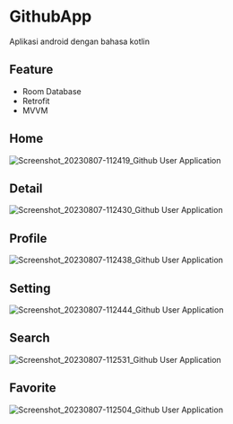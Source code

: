 # GithubApp
Aplikasi android dengan bahasa kotlin

## Feature
* Room Database
* Retrofit
* MVVM
## Home
![Screenshot_20230807-112419_Github User Application](https://github.com/andisety/GithubApp/assets/82020550/35a5fa10-46ac-466e-8bf4-82ddb93329ee)

## Detail
![Screenshot_20230807-112430_Github User Application](https://github.com/andisety/GithubApp/assets/82020550/da25071d-718c-4620-95dd-486c2c8bfbf3)

## Profile
![Screenshot_20230807-112438_Github User Application](https://github.com/andisety/GithubApp/assets/82020550/92a94f54-8ebd-4e22-8882-1ed22cfd61ea)

## Setting
![Screenshot_20230807-112444_Github User Application](https://github.com/andisety/GithubApp/assets/82020550/0cda15be-f4a0-4b7d-80cc-fabe4c839d73)

## Search 
![Screenshot_20230807-112531_Github User Application](https://github.com/andisety/GithubApp/assets/82020550/15cf053a-146f-4fff-995c-b64da2a8b430)

## Favorite
![Screenshot_20230807-112504_Github User Application](https://github.com/andisety/GithubApp/assets/82020550/3411decb-6c50-4f8f-89f6-eaa09b63a58a)
